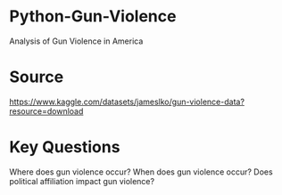 # Python-Gun-Violence
Analysis of Gun Violence in America
# Source
https://www.kaggle.com/datasets/jameslko/gun-violence-data?resource=download
# Key Questions
Where does gun violence occur?
When does gun violence occur?
Does political affiliation impact gun violence?
